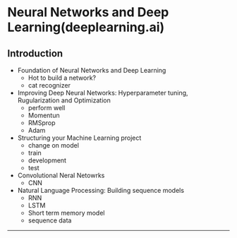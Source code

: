 # Neural Networks and Deep Learning(deeplearning.ai)

## Introduction
- Foundation of Neural Networks and Deep Learning
    - Hot to build a network?
    - cat recognizer
- Improving Deep Neural Networks: Hyperparameter tuning, Rugularization and Optimization
    - perform well
    - Momentun
    - RMSprop
    - Adam
- Structuring your Machine Learning project
    - change on model
    - train
    - development 
    - test
- Convolutional Neral Netowrks
    - CNN
- Natural Language Processing: Building sequence models
    - RNN
    - LSTM
    - Short term memory model
    - sequence data
---
